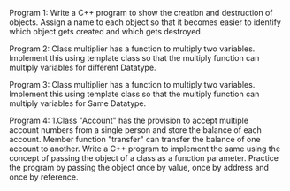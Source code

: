 Program 1:
Write a C++ program to show the creation and destruction of objects. Assign a name
to each object so that it becomes easier to identify which object gets created and which gets destroyed.

Program 2:
Class multiplier has a function to multiply two variables. Implement this using template class so that the multiply 
function can multiply variables for different Datatype.

Program 3:
Class multiplier has a function to multiply two variables. Implement this using template class so that the multiply 
function can multiply variables for Same Datatype.

Program 4:
1.Class "Account" has the provision to accept multiple account numbers from a single person and store the balance of each account.
Member function "transfer" can transfer the balance of one account to another. Write a C++ program to implement the same using the concept 
of passing the object of a class as a function parameter. Practice the program by passing the object once by value, once by address and once by reference.
